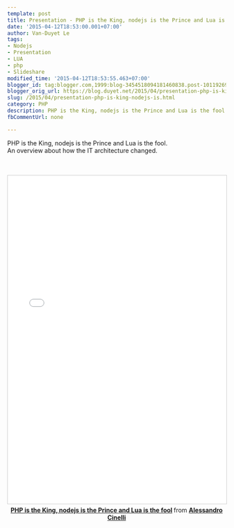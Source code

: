 ```yaml
---
template: post
title: Presentation - PHP is the King, nodejs is the Prince and Lua is the fool
date: '2015-04-12T18:53:00.001+07:00'
author: Van-Duyet Le
tags:
- Nodejs
- Presentation
- LUA
- php
- Slideshare
modified_time: '2015-04-12T18:53:55.463+07:00'
blogger_id: tag:blogger.com,1999:blog-3454518094181460838.post-1011926961679318798
blogger_orig_url: https://blog.duyet.net/2015/04/presentation-php-is-king-nodejs-is.html
slug: /2015/04/presentation-php-is-king-nodejs-is.html
category: PHP
description: PHP is the King, nodejs is the Prince and Lua is the fool
fbCommentUrl: none

---
```


PHP is the King, nodejs is the Prince and Lua is the fool.<br />An overview about how the IT architecture changed.<br /><a name='more'></a><br /><br /> <center><iframe allowfullscreen="" frameborder="0" height="755" marginheight="0" marginwidth="0" scrolling="no" src="//www.slideshare.net/slideshow/embed_code/38794123" style="border-width: 1px; border: 1px solid #CCC; margin-bottom: 5px; max-width: 100%;" width="825"> </iframe> <br /><div style="margin-bottom: 5px;"><strong> <a href="https://www.slideshare.net/cirpo/newp" target="_blank" title="PHP is the King, nodejs is the Prince and Lua is the fool">PHP is the King, nodejs is the Prince and Lua is the fool</a> </strong> from <strong><a href="https://www.slideshare.net/cirpo" target="_blank">Alessandro Cinelli</a></strong> </div></center>